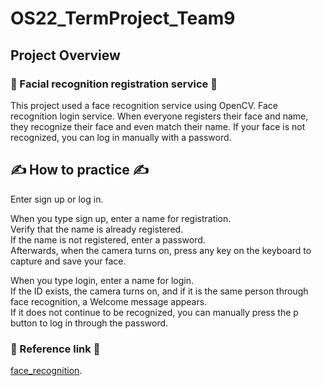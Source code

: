 # OS22_TermProject_Team9
## Project Overview
### 🐥 Facial recognition registration service 🐥
This project used a face recognition service using OpenCV. Face recognition login service. When everyone registers their face and name, they recognize their face and even match their name. If your face is not recognized, you can log in manually with a password.


## ✍️ How to practice ✍️
Enter sign up or log in.

When you type sign up, enter a name for registration.  
Verify that the name is already registered.  
If the name is not registered, enter a password.  
Afterwards, when the camera turns on, press any key on the keyboard to capture and save your face.

When you type login, enter a name for login.  
If the ID exists, the camera turns on, and if it is the same person through face recognition, a Welcome message appears.  
If it does not continue to be recognized, you can manually press the p button to log in through the password.

### 🔗 Reference link 🔗
[face_recognition](https://github.com/ageitgey/face_recognition).
